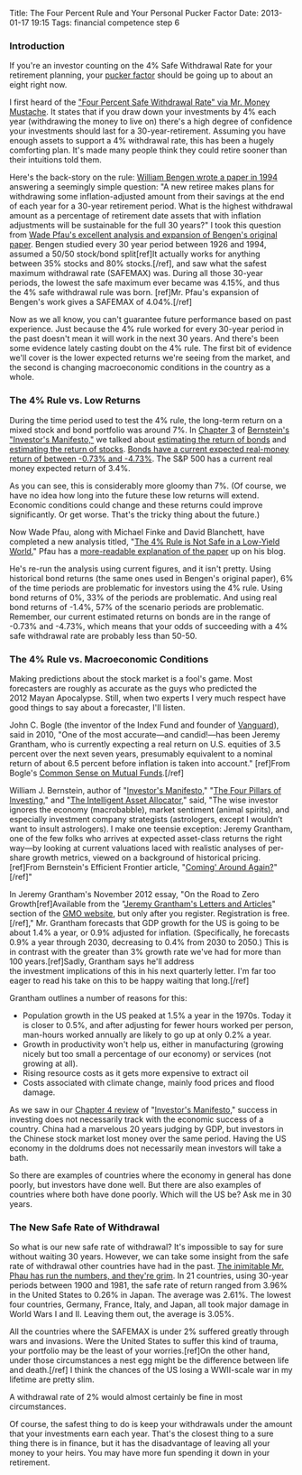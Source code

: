 Title: The Four Percent Rule and Your Personal Pucker Factor
Date: 2013-01-17 19:15
Tags: financial competence step 6

### Introduction

If you're an investor counting on the 4% Safe Withdrawal Rate for your
retirement planning, your [pucker
factor](http://www.urbandictionary.com/define.php?term=pucker+factor)
should be going up to about an eight right now.

I first heard of the ["Four Percent Safe Withdrawal Rate" via Mr. Money
Mustache](http://www.mrmoneymustache.com/2012/05/29/how-much-do-i-need-for-retirement/).
It states that if you draw down your investments by 4% each year
(withdrawing the money to live on) there's a high degree of confidence
your investments should last for a 30-year-retirement. Assuming you have
enough assets to support a 4% withdrawal rate, this has been a hugely
comforting plan. It's made many people think they could retire sooner
than their intuitions told them.

Here's the back-story on the rule: [William Bengen wrote a paper in
1994](http://www.retailinvestor.org/pdf/Bengen1.pdf) answering a
seemingly simple question: "A new retiree makes plans for withdrawing
some inflation-adjusted amount from their savings at the end of each
year for a 30-year retirement period. What is the highest withdrawal
amount as a percentage of retirement date assets that with inflation
adjustments will be sustainable for the full 30 years?" I took this
question from [Wade Pfau's excellent analysis and expansion of Bengen's
original
paper](http://wpfau.blogspot.jp/2012/02/william-bengens-safemax.html).
Bengen studied every 30 year period between 1926 and 1994, assumed a
50/50 stock/bond split[ref]It actually works for anything between 35%
stocks and 80% stocks.[/ref], and saw what the safest maximum withdrawal rate
(SAFEMAX) was. During all those 30-year periods, the lowest the safe
maximum ever became was 4.15%, and thus the 4% safe withdrawal rule was
born. [ref]Mr. Pfau's expansion of Bengen's work gives a SAFEMAX of
4.04%.[/ref]

Now as we all know, you can't guarantee future performance based on past
experience. Just because the 4% rule worked for every 30-year period in
the past doesn't mean it will work in the next 30 years. And there's
been some evidence lately casting doubt on the 4% rule. The first bit of
evidence we'll cover is the lower expected returns we're seeing from the
market, and the second is changing macroeconomic conditions in the
country as a whole.

### The 4% Rule vs. Low Returns

During the time period used to test the 4% rule, the long-term return on
a mixed stock and bond portfolio was around 7%. In [Chapter
3](/2013/01/13/the-investors-manifesto-chapter-3 "“The Investor’s Manifesto:” Chapter 3")
of [Bernstein's "Investor's
Manifesto,"](/2012/12/30/the-investors-manifesto-by-william-j-bernstein "“The Investor’s Manifesto” by William J. Bernstein")
we talked about [estimating the return of
bonds](/2013/01/03/the-investors-manifesto-chapter-2-part-2-of-3-bonds "“The Investor’s Manifesto:” Chapter 2 (Part 2 of 3) – Bonds")
and [estimating the return of
stocks](/2013/01/09/the-investors-manifesto-chapter-2-part-3-of-3-stocks "“The Investor’s Manifesto:” Chapter 2 (Part 3 of 3) — Stocks").
[Bonds have a current expected real-money return of between -0.73%
and -4.73%](/2013/01/05/more-on-the-estimated-return-of-bonds "More on the Estimated Return of Bonds").
The S&P 500 has a current real money expected return of 3.4%.

As you can see, this is considerably more gloomy than 7%. (Of course, we
have no idea how long into the future these low returns will extend.
Economic conditions could change and these returns could improve
significantly. Or get worse. That's the tricky thing about the future.)

Now Wade Pfau, along with Michael Finke and David Blanchett, have
completed a new analysis titled, "[The 4% Rule is Not Safe in a
Low-Yield
World.](http://papers.ssrn.com/sol3/papers.cfm?abstract_id=2201323)"
Pfau has a [more-readable explanation of the
paper](http://wpfau.blogspot.com/2013/01/new-research-article-4-rule-is-not-safe.html)
up on his blog.

He's re-run the analysis using current figures, and it isn't pretty.
Using historical bond returns (the same ones used in Bengen's original
paper), 6% of the time periods are problematic for investors using the
4% rule. Using bond returns of 0%, 33% of the periods are problematic.
And using real bond returns of -1.4%, 57% of the scenario periods are
problematic. Remember, our current estimated returns on bonds are in the
range of -0.73% and -4.73%, which means that your odds of succeeding
with a 4% safe withdrawal rate are probably less than 50-50.

### The 4% Rule vs. Macroeconomic Conditions

Making predictions about the stock market is a fool's game. Most
forecasters are roughly as accurate as the guys who predicted the
2012 Mayan Apocalypse. Still, when two experts I very much respect have
good things to say about a forecaster, I'll listen.

John C. Bogle (the inventor of the Index Fund and founder of
[Vanguard](http://en.wikipedia.org/wiki/The_Vanguard_Group)), said in
2010, "One of the most accurate—and candid!—has been Jeremy Grantham,
who is currently expecting a real return on U.S. equities of 3.5 percent
over the next seven years, presumably equivalent to a nominal return of
about 6.5 percent before inflation is taken into account." [ref]From
Bogle's [Common Sense on Mutual
Funds](http://www.amazon.com/gp/product/0470138130/).[/ref]

William J. Bernstein, author of "[Investor's
Manifesto](/2012/12/30/the-investors-manifesto-by-william-j-bernstein "“The Investor’s Manifesto” by William J. Bernstein"),"
"[The Four Pillars of
Investing](http://www.amazon.com/gp/product/0071747052),"
and "[The Intelligent Asset
Allocator](http://www.amazon.com/gp/product/0071362363),"
said, "The wise investor ignores the economy (macrobabble), market
sentiment (animal spirits), and especially investment company
strategists (astrologers, except I wouldn’t want to insult
astrologers). I make one teensie exception: Jeremy Grantham, one of the
few folks who arrives at expected asset-class returns the right way—by
looking at current valuations laced with realistic analyses of per-share
growth metrics, viewed on a background of historical pricing.[ref]From
Bernstein's Efficient Frontier article, "[Coming' Around
Again?](http://www.efficientfrontier.com/ef/0adhoc/comin.htm)"[/ref]"

In Jeremy Grantham's November 2012 essay, "On the Road to Zero Growth[ref]Available from the "[Jeremy Grantham's Letters and
Articles](https://www.gmo.com/America/Library/Letters/)" section of
the [GMO website](https://www.gmo.com/America/MyHome/), but only after
you register. Registration is free.[/ref]," Mr. Grantham forecasts that GDP
growth for the US is going to be about 1.4% a year, or 0.9% adjusted for
inflation. (Specifically, he forecasts 0.9% a year through 2030,
decreasing to 0.4% from 2030 to 2050.) This is in contrast with the
greater than 3% growth rate we've had for more than 100 years.[ref]Sadly,
Grantham says he'll address the investment implications of this in his
next quarterly letter. I'm far too eager to read his take on this to be
happy waiting that long.[/ref]

Grantham outlines a number of reasons for this:

-   Population growth in the US peaked at 1.5% a year in the 1970s.
    Today it is closer to 0.5%, and after adjusting for fewer
    hours worked per person, man-hours worked annually are likely to go
    up at only 0.2% a year.
-   Growth in productivity won't help us, either in manufacturing
    (growing nicely but too small a percentage of our economy) or
    services (not growing at all).
-   Rising resource costs as it gets more expensive to extract oil
-   Costs associated with climate change, mainly food prices and flood
    damage.

As we saw in our [Chapter 4
review](/2013/01/15/the-investors-manifesto-chapter-4 "“The Investor’s Manifesto:” Chapter 4") of
"[Investor's
Manifesto](/2012/12/30/the-investors-manifesto-by-william-j-bernstein "“The Investor’s Manifesto” by William J. Bernstein"),"
success in investing does not necessarily track with the economic
success of a country. China had a marvelous 20 years judging by GDP, but
investors in the Chinese stock market lost money over the same period.
Having the US economy in the doldrums does not necessarily mean
investors will take a bath.

So there are examples of countries where the economy in general has done
poorly, but investors have done well. But there are also examples of
countries where both have done poorly. Which will the US be? Ask me in
30 years.

### The New Safe Rate of Withdrawal

So what is our new safe rate of withdrawal? It's impossible to say for
sure without waiting 30 years. However, we can take some insight from
the safe rate of withdrawal other countries have had in the past.
[The inimitable Mr. Phau has run the numbers, and they're
grim](http://wpfau.blogspot.jp/2012/05/may-i-add-part-vi-to-retirement.html).
In 21 countries, using 30-year periods between 1900 and 1981, the safe
rate of return ranged from 3.96% in the United States to 0.26% in Japan.
The average was 2.61%. The lowest four countries, Germany, France,
Italy, and Japan, all took major damage in World Wars I and II. Leaving
them out, the average is 3.05%.

All the countries where the SAFEMAX is under 2% suffered greatly through
wars and invasions. Were the United States to suffer this kind of
trauma, your portfolio may be the least of your worries.[ref]On the other
hand, under those circumstances a nest egg might be the difference
between life and death.[/ref] I think the chances of the US losing a
WWII-scale war in my lifetime are pretty slim.

A withdrawal rate of 2% would almost certainly be fine in most
circumstances.

Of course, the safest thing to do is keep your withdrawals under the
amount that your investments earn each year. That's the closest thing to
a sure thing there is in finance, but it has the disadvantage of leaving
all your money to your heirs. You may have more fun spending it down in
your retirement.

